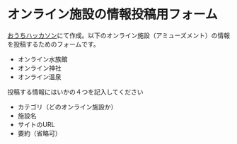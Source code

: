 # オンライン施設の情報投稿用フォーム

[おうちハッカソン](https://connpass.com/event/174573/)にて作成。以下のオンライン施設（アミューズメント）の情報を投稿するためのフォームです。

- オンライン水族館
- オンライン神社
- オンライン温泉

投稿する情報にはいかの４つを記入してください

- カテゴリ（どのオンライン施設か）
- 施設名
- サイトのURL
- 要約（省略可）